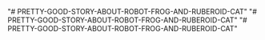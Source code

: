 "# PRETTY-GOOD-STORY-ABOUT-ROBOT-FROG-AND-RUBEROID-CAT" 
"# PRETTY-GOOD-STORY-ABOUT-ROBOT-FROG-AND-RUBEROID-CAT" 
"# PRETTY-GOOD-STORY-ABOUT-ROBOT-FROG-AND-RUBEROID-CAT" 
